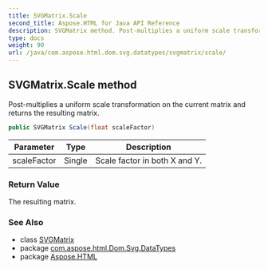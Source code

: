 ```yaml
---
title: SVGMatrix.Scale
second_title: Aspose.HTML for Java API Reference
description: SVGMatrix method. Post-multiplies a uniform scale transformation on the current matrix and returns the resulting matrix
type: docs
weight: 90
url: /java/com.aspose.html.dom.svg.datatypes/svgmatrix/scale/
---
```

## SVGMatrix.Scale method

Post-multiplies a uniform scale transformation on the current matrix and returns the resulting matrix.

```java
public SVGMatrix Scale(float scaleFactor)
```

| Parameter | Type | Description |
| --- | --- | --- |
| scaleFactor | Single | Scale factor in both X and Y. |

### Return Value

The resulting matrix.

### See Also

* class [SVGMatrix](../)
* package [com.aspose.html.Dom.Svg.DataTypes](../../svgmatrix/)
* package [Aspose.HTML](../../../)
